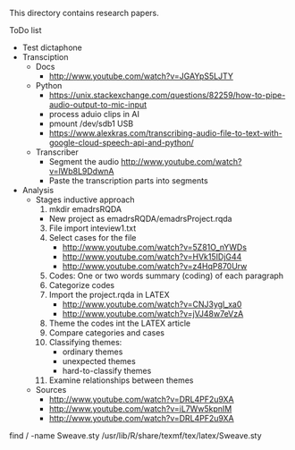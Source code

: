 This directory contains research papers.

ToDo list
 - Test dictaphone
 - Transciption 
     - Docs
         - http://www.youtube.com/watch?v=JGAYpS5LJTY
     - Python
         - https://unix.stackexchange.com/questions/82259/how-to-pipe-audio-output-to-mic-input
         - process aduio clips in AI
         - pmount /dev/sdb1 USB
         - https://www.alexkras.com/transcribing-audio-file-to-text-with-google-cloud-speech-api-and-python/
     - Transcriber
         - Segment the audio http://www.youtube.com/watch?v=lWb8L9DdwnA
         - Paste the transcription parts into segments
  - Analysis
      - Stages inductive approach
          1. mkdir emadrsRQDA
          - New project as emadrsRQDA/emadrsProject.rqda
          3. File import inteview1.txt
          4. Select cases for the file
              - http://www.youtube.com/watch?v=5Z81O_nYWDs
              - http://www.youtube.com/watch?v=HVk15IDjG44
              - http://www.youtube.com/watch?v=z4HqP870Urw
          5. Codes: One or two words summary (coding) of each paragraph
          6. Categorize codes
          7. Import the project.rqda in LATEX
              - http://www.youtube.com/watch?v=CNJ3ygl_xa0
              - http://www.youtube.com/watch?v=jVJ48w7eVzA
          6. Theme the codes int the LATEX article
          7. Compare categories and cases
          8. Classifying themes:
              - ordinary themes
              - unexpected themes
              - hard-to-classify themes
          9. Examine relationships between themes
      - Sources
          - http://www.youtube.com/watch?v=DRL4PF2u9XA
          - http://www.youtube.com/watch?v=iL7Ww5kpnIM
          - http://www.youtube.com/watch?v=DRL4PF2u9XA
  
find / -name Sweave.sty
/usr/lib/R/share/texmf/tex/latex/Sweave.sty

 



